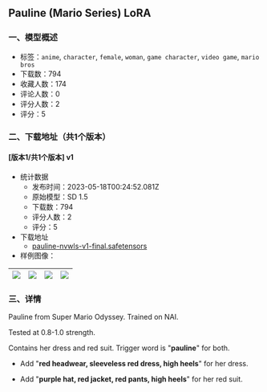 ## Pauline (Mario Series) LoRA
### 一、模型概述

- 标签：`anime`, `character`, `female`, `woman`, `game character`, `video game`, `mario bros`
- 下载数：794
- 收藏人数：174
- 评论人数：0
- 评分人数：2
- 评分：5

### 二、下载地址（共1个版本）

#### [版本1/共1个版本] v1

- 统计数据
  - 发布时间：2023-05-18T00:24:52.081Z
  - 原始模型：SD 1.5
  - 下载数：794
  - 评分人数：2
  - 评分：5
- 下载地址
  - [pauline-nvwls-v1-final.safetensors](https://civitai.com/api/download/models/73620)
- 样例图像：

| <img src="https://image.civitai.com/xG1nkqKTMzGDvpLrqFT7WA/76374c1c-629b-449f-9929-6f3e520c12ff/width=450/822317.jpeg" /> | <img src="https://image.civitai.com/xG1nkqKTMzGDvpLrqFT7WA/b6368886-33dc-4086-a7a0-4b551177c9a9/width=450/822319.jpeg" /> | <img src="https://image.civitai.com/xG1nkqKTMzGDvpLrqFT7WA/fcba4697-c2ca-46ad-a5f3-8481f9df01ad/width=450/822323.jpeg" /> | <img src="https://image.civitai.com/xG1nkqKTMzGDvpLrqFT7WA/ad3823f5-2f63-43a5-9326-59d3d461d208/width=450/822321.jpeg" /> |
| ---- | ---- | ---- | ---- |


### 三、详情
<p>Pauline from Super Mario Odyssey. Trained on NAI.</p><p>Tested at 0.8-1.0 strength.</p><p></p><p>Contains her dress and red suit. Trigger word is "<strong>pauline</strong>" for both.</p><ul><li><p>Add "<strong>red headwear, sleeveless red dress, high heels</strong>" for her dress.</p></li><li><p>Add "<strong>purple hat, red jacket, red pants, high heels</strong>" for her red suit.</p></li></ul>
